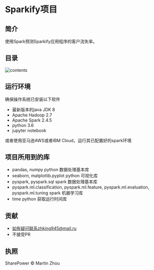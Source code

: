 # Sparkify项目

## 简介
使用Spark预测Sparkify应用程序的客户流失率。

## 目录
![contents](Udacity-Data-Analyst-Advanced-collection/Project-8-Sparkify/image/contents.png)


## 运行环境
确保操作系统已安装以下软件
- 最新版本的java JDK 8
- Apache Hadoop 2.7
- Apache Spark 2.4.5
- python 3.6
- jupyter notebook

或者使用亚马逊AWS或者IBM Cloud，运行其已配置好的spark环境

## 项目所用到的库
- pandas, numpy 
python 数据处理基本库
- seaborn, matplotlib.pyplot
python 可视化库
- pyspark, pyspark.sql
spark 数据处理基本库
- pyspark.ml.classification, pyspark.ml.feature, pyspark.ml.evaluation, pyspark.ml.tuning
spark 机器学习库
- time
python 获取运行时间库

## 贡献
- 如有疑问联系zhking945@mail.ru
- 不接受PR

## 执照
SharePower © Martin Zhou


